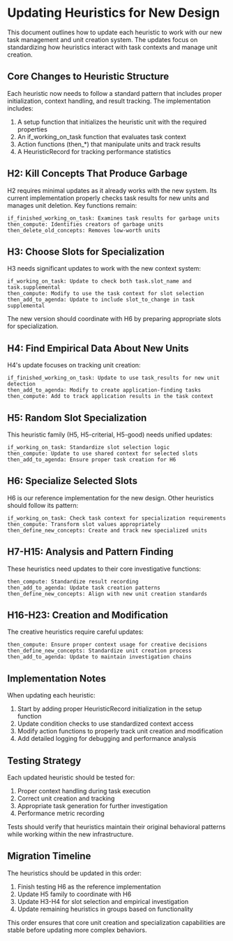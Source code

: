 # Updating Heuristics for New Design

This document outlines how to update each heuristic to work with our new task management and unit creation system. The updates focus on standardizing how heuristics interact with task contexts and manage unit creation.

## Core Changes to Heuristic Structure

Each heuristic now needs to follow a standard pattern that includes proper initialization, context handling, and result tracking. The implementation includes:

1. A setup function that initializes the heuristic unit with the required properties
2. An if_working_on_task function that evaluates task context 
3. Action functions (then_*) that manipulate units and track results
4. A HeuristicRecord for tracking performance statistics

## H2: Kill Concepts That Produce Garbage

H2 requires minimal updates as it already works with the new system. Its current implementation properly checks task results for new units and manages unit deletion. Key functions remain:

    if_finished_working_on_task: Examines task results for garbage units
    then_compute: Identifies creators of garbage units
    then_delete_old_concepts: Removes low-worth units

## H3: Choose Slots for Specialization

H3 needs significant updates to work with the new context system:

    if_working_on_task: Update to check both task.slot_name and task.supplemental
    then_compute: Modify to use the task context for slot selection
    then_add_to_agenda: Update to include slot_to_change in task supplemental

The new version should coordinate with H6 by preparing appropriate slots for specialization.

## H4: Find Empirical Data About New Units

H4's update focuses on tracking unit creation:

    if_finished_working_on_task: Update to use task_results for new unit detection
    then_add_to_agenda: Modify to create application-finding tasks
    then_compute: Add to track application results in the task context

## H5: Random Slot Specialization

This heuristic family (H5, H5-criterial, H5-good) needs unified updates:

    if_working_on_task: Standardize slot selection logic
    then_compute: Update to use shared context for selected slots
    then_add_to_agenda: Ensure proper task creation for H6

## H6: Specialize Selected Slots

H6 is our reference implementation for the new design. Other heuristics should follow its pattern:

    if_working_on_task: Check task context for specialization requirements
    then_compute: Transform slot values appropriately
    then_define_new_concepts: Create and track new specialized units

## H7-H15: Analysis and Pattern Finding

These heuristics need updates to their core investigative functions:

    then_compute: Standardize result recording
    then_add_to_agenda: Update task creation patterns
    then_define_new_concepts: Align with new unit creation standards

## H16-H23: Creation and Modification

The creative heuristics require careful updates:

    then_compute: Ensure proper context usage for creative decisions
    then_define_new_concepts: Standardize unit creation process
    then_add_to_agenda: Update to maintain investigation chains

## Implementation Notes

When updating each heuristic:

1. Start by adding proper HeuristicRecord initialization in the setup function
2. Update condition checks to use standardized context access
3. Modify action functions to properly track unit creation and modification
4. Add detailed logging for debugging and performance analysis

## Testing Strategy

Each updated heuristic should be tested for:

1. Proper context handling during task execution
2. Correct unit creation and tracking
3. Appropriate task generation for further investigation
4. Performance metric recording

Tests should verify that heuristics maintain their original behavioral patterns while working within the new infrastructure.

## Migration Timeline

The heuristics should be updated in this order:

1. Finish testing H6 as the reference implementation
2. Update H5 family to coordinate with H6
3. Update H3-H4 for slot selection and empirical investigation
4. Update remaining heuristics in groups based on functionality

This order ensures that core unit creation and specialization capabilities are stable before updating more complex behaviors.